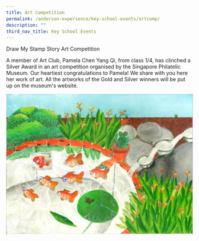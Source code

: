 ```yaml
---
title: Art Competition
permalink: /anderson-experience/key-school-events/artcomp/
description: ""
third_nav_title: Key School Events
---
```

Draw My Stamp Story Art Competition

A member of Art Club, Pamela Chen Yang Qi, from class 1/4, has clinched a Silver Award in an art competition organised by the Singapore Philatelic Museum.  Our heartiest congratulations to Pamela!  We share with you here her work of art.  All the artworks of the Gold and Silver winners will be put up on the museum's website.

![](/images/Art_competition_silver_award.jpeg)